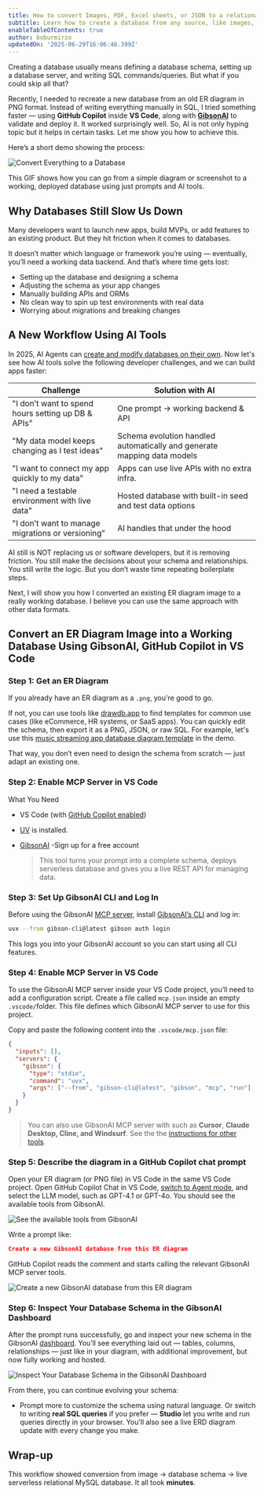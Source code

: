 ```yaml
---
title: How to convert Images, PDF, Excel sheets, or JSON to a relational database with AI
subtitle: Learn how to create a database from any source, like images, Excel spreadsheets, or JSON data, using GitHub Copilot and GibsonAI.
enableTableOfContents: true
author: boburmirzo
updatedOn: '2025-06-29T16:06:46.399Z'
---
```


Creating a database usually means defining a database schema, setting up a database server, and writing SQL commands/queries. But what if you could skip all that?

Recently, I needed to recreate a new database from an old ER diagram in PNG format. Instead of writing everything manually in SQL, I tried something faster — using **GitHub Copilot** inside **VS Code**, along with [**GibsonAI**](https://www.gibsonai.com/) to validate and deploy it. It worked surprisingly well. So, AI is not only hyping topic but it helps in certain tasks. Let me show you how to achieve this.

Here’s a short demo showing the process:

![Convert Everything to a Database](/docs/guides/create-database-from-any-er-diagram-image/GibsonAI_Convert_everything_to_DB.gif)

<Admonition type="info">
This GIF shows how you can go from a simple diagram or screenshot to a working, deployed database using just prompts and AI tools.
</Admonition>

## Why Databases Still Slow Us Down

Many developers want to launch new apps, build MVPs, or add features to an existing product. But they hit friction when it comes to databases.

It doesn’t matter which language or framework you’re using — eventually, you’ll need a working data backend. And that’s where time gets lost:

- Setting up the database and designing a schema
- Adjusting the schema as your app changes
- Manually building APIs and ORMs
- No clean way to spin up test environments with real data
- Worrying about migrations and breaking changes

## A New Workflow Using AI Tools

In 2025, AI Agents can [create and modify databases on their own](https://www.databricks.com/company/newsroom/press-releases/databricks-agrees-acquire-neon-help-developers-deliver-ai-systems). Now let's see how AI tools solve the following developer challenges, and we can build apps faster:

| Challenge | Solution with AI |
| --- | --- |
| "I don’t want to spend hours setting up DB & APIs" | One prompt → working backend & API |
| "My data model keeps changing as I test ideas" | Schema evolution handled automatically and generate mapping data models |
| "I want to connect my app quickly to my data" | Apps can use live APIs with no extra infra.  |
| "I need a testable environment with live data" | Hosted database with built-in seed and test data options |
| "I don’t want to manage migrations or versioning" | AI handles that under the hood |

AI still is NOT replacing us or software developers, but it is removing friction. You still make the decisions about your schema and relationships. You still write the logic. But you don’t waste time repeating boilerplate steps.

Next, I will show you how I converted an existing ER diagram image to a really working database. I believe you can use the same approach with other data formats.

## Convert an ER Diagram Image into a Working Database Using GibsonAI, GitHub Copilot in VS Code

### Step 1: Get an ER Diagram

If you already have an ER diagram as a `.png`, you're good to go.

If not, you can use tools like [drawdb.app](https://drawsql.app/templates) to find templates for common use cases (like eCommerce, HR systems, or SaaS apps). You can quickly edit the schema, then export it as a PNG, JSON, or raw SQL. For example, let's use this [music streaming app database diagram template](https://drawsql.app/templates/koel) in the demo.

That way, you don’t even need to design the schema from scratch — just adapt an existing one.

### Step 2: Enable MCP Server in VS Code

What You Need

- VS Code (with [GitHub Copilot enabled](https://docs.github.com/en/copilot/about-github-copilot/what-is-github-copilot#getting-access-to-copilot))
- [UV](https://docs.astral.sh/uv/) is installed.
- [GibsonAI](https://www.gibsonai.com/) -Sign up for a free account
    
    > This tool turns your prompt into a complete schema, deploys serverless database and gives you a live REST API for managing data.

### Step 3: Set Up GibsonAI CLI and Log In

Before using the GibsonAI [MCP server](https://github.com/GibsonAI/mcp), install [GibsonAI’s CLI](https://docs.gibsonai.com/#cli) and log in:

```bash
uvx --from gibson-cli@latest gibson auth login
```

This logs you into your GibsonAI account so you can start using all CLI features.

### Step 4: Enable MCP Server in VS Code

To use the GibsonAI MCP server inside your VS Code project, you’ll need to add a configuration script. Create a file called `mcp.json` inside an empty `.vscode/`folder. This file defines which GibsonAI MCP server to use for this project.

Copy and paste the following content into the `.vscode/mcp.json` file:

```json
{
  "inputs": [],
  "servers": {
    "gibson": {
      "type": "stdio",
      "command": "uvx",
      "args": ["--from", "gibson-cli@latest", "gibson", "mcp", "run"]
    }
  }
}
```

> You can also use GibsonAI MCP server with such as **Cursor**, **Claude Desktop, Cline, and Windsurf**. See the the [instructions for other tools](https://docs.gibsonai.com/ai/connect-mcp-clients-to-gibsonai).
> 

### Step 5: Describe the diagram in a GitHub Copilot chat prompt

Open your ER diagram (or PNG file) in VS Code in the same VS Code project. Open GitHub Copilot Chat in VS Code, [switch to Agent mode](https://code.visualstudio.com/docs/copilot/chat/chat-agent-mode), and select the LLM model, such as GPT-4.1 or GPT-4o. You should see the available tools from GibsonAI.

![See the available tools from GibsonAI](/docs/guides/create-database-from-any-er-diagram-image/GibsonAI_MCP_Tools_in_GitHub_Copilot.png)

 Write a prompt like:

```json
Create a new GibsonAI database from this ER diagram
```

GitHub Copilot reads the comment and starts calling the relevant GibsonAI MCP server tools.  

![Create a new GibsonAI database from this ER diagram](/docs/guides/create-database-from-any-er-diagram-image/Describe_diagram_in_GitHub_Copilot_chat_prompt.png)

### Step 6: Inspect Your Database Schema in the GibsonAI Dashboard

After the prompt runs successfully, go and inspect your new schema in the GibsonAI [dashboard](http://app.gibsonai.com/). You’ll see everything laid out — tables, columns, relationships — just like in your diagram, with additional improvement, but now fully working and hosted.

![Inspect Your Database Schema in the GibsonAI Dashboard](/docs/guides/create-database-from-any-er-diagram-image/Inspect_Your_Database_Schema_GibsonAI_Dashboard.png)

From there, you can continue evolving your schema:

- Prompt more to customize the schema using natural language. Or switch to writing **real SQL queries** if you prefer — **Studio** let you write and run queries directly in your browser. You’ll also see a live ERD diagram update with every change you make.

## Wrap-up

This workflow showed conversion from image → database schema → live serverless relational MySQL database. It all took **minutes**.